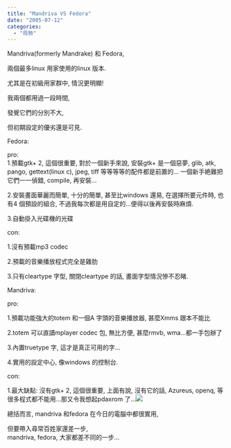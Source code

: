 ```yaml
---
title: "Mandriva VS Fedora"
date: "2005-07-12"
categories: 
  - "局勢"
---
```


Mandriva(formerly Mandrake) 和 Fedora,

兩個最多linux 用家使用的linux 版本.

尤其是在初級用家群中, 情況更明顯!

我兩個都用過一段時間,

發覺它們的分別不大,

但初期設定的優劣還是可見.

Fedora:

pro:  
1.預載gtk+ 2, 這個很重要, 對於一個新手來說, 安裝gtk+ 是一個惡夢, glib, atk, pango, gettext(linux c), jpeg, tiff 等等等等的配件都是前置的... 一個新手絶難把它們一一偵錯, compile, 再安裝...

2.安裝畫面華麗而簡單, 十分的簡單, 甚至比windows 還易, 在選擇所要元件時, 也有4 個預設的組合, 不過我每次都是用自定的...便得以後再安裝時麻煩.

3.自動掛入光碟機的光碟

con:

1.沒有預載mp3 codec

2.預載的音樂播放程式完全是雞肋

3.只有cleartype 字型, 關閉cleartype 的話, 畫面字型情況慘不忍睹.

Mandriva:

pro:

1.預載功能強大的totem 和一個A 字頭的音樂播放器, 甚麼Xmms 跟本不能比

2.totem 可以直讀mplayer codec 包, 無比方便, 甚麼rmvb, wma...都一手包辦了

3.內置truetype 字, 這才是真正可用的字...

4.實用的設定中心, 像windows 的控制台.

con:

1.最大缺點: 沒有gtk+ 2, 這個很重要, 上面有說, 沒有它的話, Azureus, openq, 等很多程式都不能用...那又令我想起pdaxrom 了...![](images/smile_teeth.gif)

總括而言, mandriva 和fedora 在今日的電腦中都很實用,

但要帶入尋常百姓家還差一步,  
mandriva, fedora, 大家都差不同的一步...
